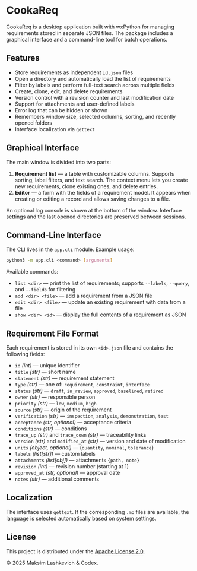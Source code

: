 # CookaReq

CookaReq is a desktop application built with wxPython for managing requirements stored in separate JSON files. The package includes a graphical interface and a command-line tool for batch operations.

## Features

- Store requirements as independent `id.json` files
- Open a directory and automatically load the list of requirements
- Filter by labels and perform full-text search across multiple fields
- Create, clone, edit, and delete requirements
- Version control with a revision counter and last modification date
- Support for attachments and user-defined labels
- Error log that can be hidden or shown
- Remembers window size, selected columns, sorting, and recently opened folders
- Interface localization via `gettext`

## Graphical Interface

The main window is divided into two parts:

1. **Requirement list** — a table with customizable columns. Supports sorting, label filters, and text search. The context menu lets you create new requirements, clone existing ones, and delete entries.
2. **Editor** — a form with the fields of a requirement model. It appears when creating or editing a record and allows saving changes to a file.

An optional log console is shown at the bottom of the window. Interface settings and the last opened directories are preserved between sessions.

## Command-Line Interface

The CLI lives in the `app.cli` module. Example usage:

```bash
python3 -m app.cli <command> [arguments]
```

Available commands:

- `list <dir>` — print the list of requirements; supports `--labels`, `--query`, and `--fields` for filtering
- `add <dir> <file>` — add a requirement from a JSON file
- `edit <dir> <file>` — update an existing requirement with data from a file
- `show <dir> <id>` — display the full contents of a requirement as JSON

## Requirement File Format

Each requirement is stored in its own `<id>.json` file and contains the following fields:

- `id` *(int)* — unique identifier
- `title` *(str)* — short name
- `statement` *(str)* — requirement statement
- `type` *(str)* — one of: `requirement`, `constraint`, `interface`
- `status` *(str)* — `draft`, `in_review`, `approved`, `baselined`, `retired`
- `owner` *(str)* — responsible person
- `priority` *(str)* — `low`, `medium`, `high`
- `source` *(str)* — origin of the requirement
- `verification` *(str)* — `inspection`, `analysis`, `demonstration`, `test`
- `acceptance` *(str, optional)* — acceptance criteria
- `conditions` *(str)* — conditions
- `trace_up` *(str)* and `trace_down` *(str)* — traceability links
- `version` *(str)* and `modified_at` *(str)* — version and date of modification
- `units` *(object, optional)* — {`quantity`, `nominal`, `tolerance`}
- `labels` *(list[str])* — custom labels
- `attachments` *(list[obj])* — attachments `{path, note}`
- `revision` *(int)* — revision number (starting at 1)
- `approved_at` *(str, optional)* — approval date
- `notes` *(str)* — additional comments

## Localization

The interface uses `gettext`. If the corresponding `.mo` files are available, the language is selected automatically based on system settings.

## License

This project is distributed under the [Apache License 2.0](LICENSE).

© 2025 Maksim Lashkevich & Codex.
